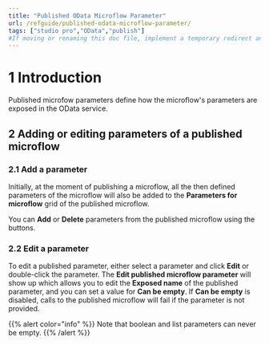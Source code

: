 ```yaml
---
title: "Published OData Microflow Parameter"
url: /refguide/published-odata-microflow-parameter/
tags: ["studio pro","OData","publish"]
#If moving or renaming this doc file, implement a temporary redirect and let the respective team know they should update the URL in the product. See Mapping to Products for more details.
---
```


# 1 Introduction

Published microfow parameters define how the microflow's parameters are exposed in the OData service.

## 2 Adding or editing parameters of a published microflow

### 2.1 Add a parameter

Initially, at the moment of publishing a microflow, all the then defined parameters of the microflow will also be added to the **Parameters for microflow** grid of the published microflow. 

You can **Add** or **Delete** parameters from the published microflow using the buttons.

### 2.2 Edit a parameter

To edit a published parameter, either select a parameter and click **Edit** or double-click the parameter. The **Edit published microflow parameter** will show up which allows you to edit the **Exposed name** of the published parameter, and you can set a value for **Can be empty**. If **Can be empty** is disabled, calls to the published microflow will fail if the parameter is not provided.

{{% alert color="info" %}}
Note that boolean and list parameters can never be empty.
{{% /alert %}}

